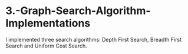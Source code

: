 # 3.-Graph-Search-Algorithm-Implementations
I implemented three search algorithms: Depth First Search, Breadth First Search and Uniform Cost Search. 

